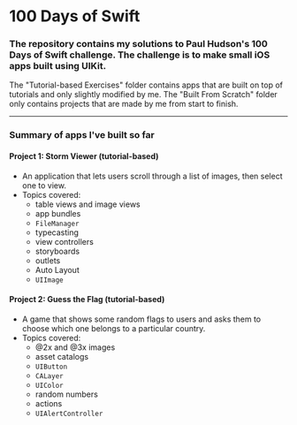 # 100 Days of Swift

### The repository contains my solutions to Paul Hudson's 100 Days of Swift challenge. The challenge is to make small iOS apps built using UIKit.

The "Tutorial-based Exercises" folder contains apps that are built on top of tutorials and only slightly modified by me. The "Built From Scratch" folder only contains projects that are made by me from start to finish.

---

### Summary of apps I've built so far

#### Project 1: Storm Viewer (tutorial-based)

- An application that lets users scroll through a list of images, then select one to view.
- Topics covered:
   - table views and image views
   - app bundles
   - `FileManager`
   - typecasting
   - view controllers
   - storyboards
   - outlets
   - Auto Layout
   - `UIImage`

 #### Project 2: Guess the Flag (tutorial-based)

   - A game that shows some random flags to users and asks them to choose which one belongs to a particular country.
   - Topics covered:
      - @2x and @3x images
      - asset catalogs
      - `UIButton`
      - `CALayer`
      - `UIColor`
      - random numbers
      - actions
      - `UIAlertController`


